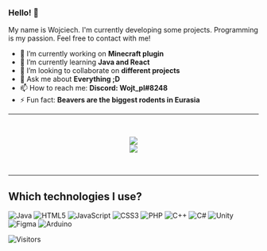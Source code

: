 ### Hello! 👋

My name is Wojciech. I'm currently developing some projects. Programming is my passion. Feel free to contact with me!

- 🔭 I’m currently working on **Minecraft plugin**
- 🌱 I’m currently learning **Java and React**
- 👯 I’m looking to collaborate on **different projects**
- 💬 Ask me about **Everything ;D**
- 📫 How to reach me: **Discord: Wojt_pl#8248**
- ⚡ Fun fact: **Beavers are the biggest rodents in Eurasia**

<hr>
<br>

<p align='center'>
  <img src='https://github-readme-stats.vercel.app/api?username=qWojtpl&show_icons=true&theme=cobalt'><br>
  <img src='https://github-readme-stats.vercel.app/api/top-langs/?username=qWojtpl&theme=cobalt&layout=compact'>
</p>

<br>
<hr>
  

## Which technologies I use?

<div>
  
![Java](https://img.shields.io/badge/java-%23ED8B00.svg?style=for-the-badge&logo=java&logoColor=white)
![HTML5](https://img.shields.io/badge/html5-%23E34F26.svg?style=for-the-badge&logo=html5&logoColor=white)
![JavaScript](https://img.shields.io/badge/javascript-%23323330.svg?style=for-the-badge&logo=javascript&logoColor=%23F7DF1E)
![CSS3](https://img.shields.io/badge/css3-%231572B6.svg?style=for-the-badge&logo=css3&logoColor=white)
![PHP](https://img.shields.io/badge/php-%23777BB4.svg?style=for-the-badge&logo=php&logoColor=white)
![C++](https://img.shields.io/badge/c++-%2300599C.svg?style=for-the-badge&logo=c%2B%2B&logoColor=white)
![C#](https://img.shields.io/badge/c%23-%23239120.svg?style=for-the-badge&logo=c-sharp&logoColor=white)
![Unity](https://img.shields.io/badge/unity-%23000000.svg?style=for-the-badge&logo=unity&logoColor=white)
![Figma](https://img.shields.io/badge/figma-%23F24E1E.svg?style=for-the-badge&logo=figma&logoColor=white)
![Arduino](https://img.shields.io/badge/-Arduino-00979D?style=for-the-badge&logo=Arduino&logoColor=white)
  
 </div>
 
 ![Visitors](https://shields-io-visitor-counter.herokuapp.com/badge?page=qWojtpl)
  
<!--
**qWojtpl/qWojtpl** is a ✨ _special_ ✨ repository because its `README.md` (this file) appears on your GitHub profile.

Here are some ideas to get you started:


-->

